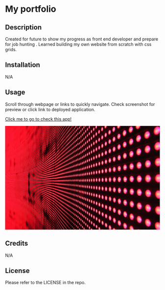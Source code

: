 # My portfolio

## Description

Created for future to show my progress as front end developer and prepare for job hunting . Learned building my own website from scratch with css grids.

## Installation

N/A

## Usage

Scroll through webpage or links to quickly navigate. Check screenshot for preview or click link to deployed application.



[Click me to go to check this app!](http://rzepa000.github.io/rzepa-portfolio)
    
![website screenshot](https://github.com/rzepa000/rzepa-portfolio/blob/main/images/screenshot.jpg)


## Credits

N/A

## License

Please refer to the LICENSE in the repo.



